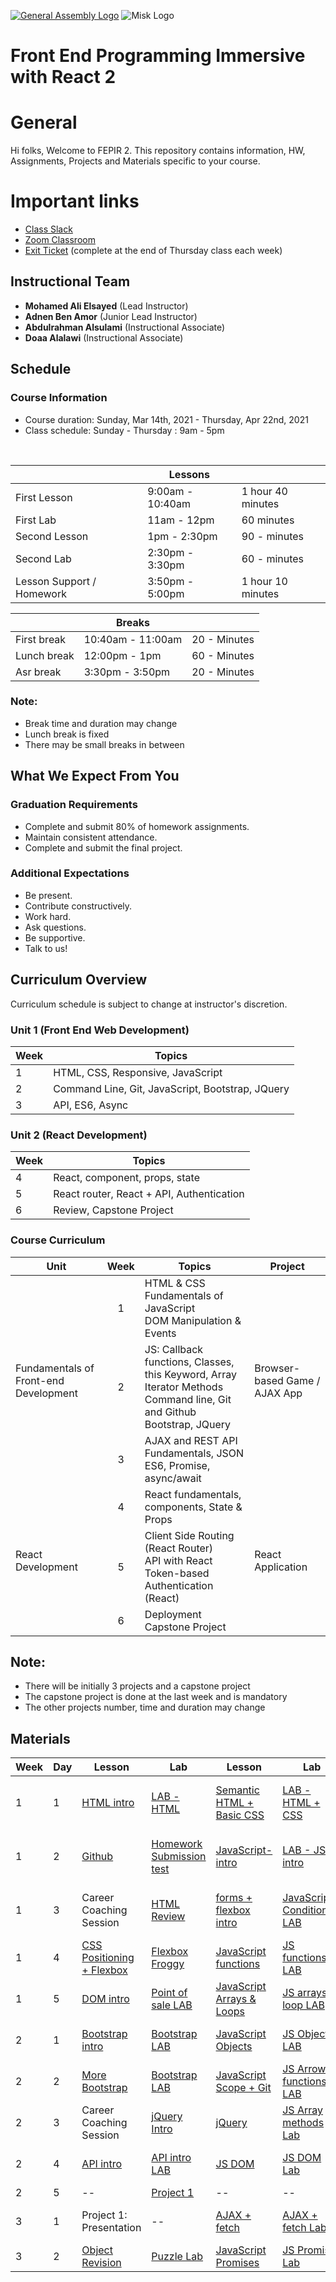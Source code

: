 [![General Assembly Logo](https://camo.githubusercontent.com/1a91b05b8f4d44b5bbfb83abac2b0996d8e26c92/687474703a2f2f692e696d6775722e636f6d2f6b6538555354712e706e67)](https://generalassemb.ly/education/web-development-immersive)
![Misk Logo](https://i.ibb.co/KmXhJbm/Webp-net-resizeimage-1.png)

# Front End Programming Immersive with React 2

# General
Hi folks, Welcome to FEPIR 2. This repository contains information, HW,  Assignments, Projects and Materials specific to your course.

# Important links 
- [Class Slack](https://app.slack.com/client/T0351JZQ0/G01P6G2GLDD)
- [Zoom Classroom](https://generalassembly.zoom.us/j/94092450267?pwd=YmFQdHFqMnBPVFJ2ei9vcXE0R2tOdz09)
- [Exit Ticket](https://forms.gle/ADqxd3eMLFjQ32Xk6) (complete at the end of Thursday class each week)

## Instructional Team
- **Mohamed Ali Elsayed** (Lead Instructor)
- **Adnen Ben Amor** (Junior Lead Instructor)
- **Abdulrahman Alsulami** (Instructional Associate)
- **Doaa Alalawi** (Instructional Associate)

## Schedule

### Course Information

- Course duration: Sunday, Mar 14th, 2021 - Thursday, Apr 22nd, 2021
- Class schedule: Sunday - Thursday : 9am - 5pm

<br>

| | Lessons | |
| --    | --   | -- 
First Lesson  |   9:00am - 10:40am    | 1 hour 40 minutes
First Lab| 11am - 12pm   |   60 minutes
Second Lesson  | 1pm - 2:30pm  | 90 - minutes
Second Lab |   2:30pm - 3:30pm | 60 - minutes
Lesson Support / Homework  | 3:50pm - 5:00pm   | 1 hour 10 minutes

| | Breaks | |
| -- | -- | --
First break | 10:40am - 11:00am  | 20 - Minutes
Lunch break | 12:00pm - 1pm      | 60 - Minutes
Asr   break | 3:30pm - 3:50pm   | 20 - Minutes

### Note:
- Break time and duration may change
- Lunch break is fixed
- There may be small breaks in between

## What We Expect From You
### Graduation Requirements
* Complete and submit 80% of homework assignments.
* Maintain consistent attendance.
* Complete and submit the final project.
### Additional Expectations
* Be present.
* Contribute constructively.
* Work hard.
* Ask questions.
* Be supportive.
* Talk to us!

## Curriculum Overview

Curriculum schedule is subject to change at instructor's discretion.

### Unit 1 (Front End Web Development)

| Week  | Topics |
| ----- | ------ |
| 1  | HTML, CSS, Responsive, JavaScript    |
| 2  | Command Line, Git, JavaScript, Bootstrap, JQuery  |
| 3  | API, ES6, Async  |

### Unit 2 (React Development)
| Week  | Topics |
| ----- | ------ |
| 4 |   React, component, props, state |
| 5 |   React router, React + API, Authentication |
| 6 |   Review, Capstone Project |

### Course Curriculum

<table>
  <thead>
    <tr><th>Unit</th><th>Week</th><th>Topics</th><th>Project</th></tr>
  </thead>
  <tbody>
    <tr>
      <td rowspan="3">Fundamentals of Front-end Development</td>
      <td align="center">1</td>
      <td>HTML & CSS<br>Fundamentals of JavaScript<br>DOM Manipulation & Events</td>
      <td rowspan="3">Browser-based Game / AJAX App</td>
    </tr>
    <tr>
      <td align="center">2</td>
      <td>JS: Callback functions, Classes, this Keyword, Array Iterator Methods<br>Command line, Git and Github<br>Bootstrap, JQuery</td>
    </tr>
    <tr>
      <td align="center">3</td>
      <td>AJAX and REST API Fundamentals, JSON<br> ES6, Promise, async/await </td>
    </tr>
    <tr>
      <td rowspan="3">React Development</td>
      <td align="center">4</td>
      <td>React fundamentals, components, State & Props</td>
      <td rowspan="3">React Application</td>
    </tr>
    <tr>
      <td align="center">5</td>
      <td>Client Side Routing (React Router)<br>API with React<br>Token-based Authentication (React)</td>
    </tr>
    <tr>
      <td align="center">6</td>
      <td>Deployment<br>Capstone Project</td>
    </tr>
  </tbody>
</table>

## Note:
* There will be initially 3 projects and a capstone project
* The capstone project is done at the last week and is mandatory
* The other projects number, time and duration may change

## Materials

| Week | Day  | Lesson | Lab | Lesson| Lab | Homework|  Recording
|------| ---- | ------ | ------ | -------| -----|-------|---------|
| 1    | 1    |    [HTML intro](week1/day1)    |     [LAB - HTML](https://git.generalassemb.ly/FEPIR-LOL-Saudi/lab_week_1_day_1_html)    |  [Semantic HTML + Basic CSS](https://git.generalassemb.ly/FEPIR-LOL-Saudi/week1_day1_csspositioning)    | [LAB - HTML + CSS](https://git.generalassemb.ly/FEPIR-LOL-Saudi/lab_week_1_day_1_html_css)  | [HW day 1](week1/day1/homework) | [Recording w01d01](https://generalassembly.zoom.us/rec/share/ebCq26kDRaMLmMNscSEfcbGg4_1qrrMd0OupsJ2WGFabcq6hpiUk_0gjf9XUhKlJ.RlmksvaOyKvhX7Au) passcode: kNKh&0Sb |
| 1    | 2      |    [Github](week1/day2)    |     [Homework Submission test](week1/day2)    |  [JavaScript-intro](week1/day2)    | [LAB - JS intro](week1/day2)  | [HW day 2](https://git.generalassemb.ly/FEPIR-LOL-Saudi/homework_week1_day2_javascript_intro) | [Recording w01d02](https://generalassembly.zoom.us/rec/share/yqdVd6d1Cctz5xrijY9ktNwjXDM9tuwP8Vo3Fu3p-fjnXh5ooM78NxLXnDSp82x4.4ZC-7AWqnakgZ5Wt) passcode: 8!Gq&F+@ | 
| 1    | 3      |    Career Coaching Session    |     [HTML Review](week1/day3)    |  [forms + flexbox intro](week1/day3)    | [JavaScript Conditionals LAB](week1/day3)  | [HW 1 day 3](https://git.generalassemb.ly/FEPIR-LOL-Saudi/homework_week1_day3_js_conditionals) [HW2 day 3](https://git.generalassemb.ly/FEPIR-LOL-Saudi/homework_week1_day3_flexbox) | [Recording w01d03](https://generalassembly.zoom.us/rec/share/UBcIu-_TeagyVHy4ZzKhuHdcgiOIJGZxPQFyFtQCf89uBmbxn7ZeZ0WWsbUauiWA.j7fJrAbrWjJKutne) passcode: .8gmZDsU | 
| 1    | 4      |    [CSS Positioning + Flexbox](week1/day4)    |     [Flexbox Froggy](http://flexboxfroggy.com/)    |  [JavaScript functions](week1/day4)    | [JS functions LAB](week1/day4)  | [HW day 4](https://git.generalassemb.ly/FEPIR-LOL-Saudi/homework_week1_day_4_js_functions) | [recording w01d04](https://generalassembly.zoom.us/rec/share/S95bFc0ecaLyCq8eT0rgOt87UGqCEnD_dmk9r26-x7X4YMe5OYsxP2hSenoxCyXD.VoCmWRhMaRpMMrti)passcode: fweL1j?v |
| 1    | 5      |    [DOM intro](week1/day5)    |     [Point of sale LAB](week1/day5)    |  [JavaScript Arrays & Loops](week1/day5)    | [JS arrays & loop LAB](week1/day5)  | [HW day 5](https://git.generalassemb.ly/FEPIR-LOL-Saudi/homework_week1_day5_js_arrays_loops) | [recording w01d05](https://generalassembly.zoom.us/rec/share/xyUV2UVuI7hSWTcVY_5_2cStl7ugAm53FUs81MF45WMmHNa85BHi4A1gdcDhDPbc.Y5n3mQrzwDD7jDp0) passcode: N%eSdNj7 |
| 2    | 1      |    [Bootstrap intro](week2/day1)    |     [Bootstrap LAB](week2/day1)    |  [JavaScript Objects](week2/day1)    | [JS Objects LAB](week2/day1)  | [HW w2d1](https://git.generalassemb.ly/FEPIR-LOL-Saudi/homework_week2_day1_objects) | [recording w02d01](https://generalassembly.zoom.us/rec/share/fCBk6adSgFkfR_CDBgL1et4b5INS4zIjjuJjvocesCDugdhrABHsuRRDWprVDGi_.6B_AegGqIRMAdGbB) passcode: Gm8UNv&n |
| 2    | 2      |    [More Bootstrap](week2/day2)    |     [Bootstrap LAB](week2/day2)    |  [JavaScript Scope + Git](week2/day2)    | [JS Arrow functions LAB](week2/day2)  | -- | [recording w02d01](https://generalassembly.zoom.us/rec/share/Z9MgTSPjv5x7vTjJyuiy47NlT_CXKx9TGxDciFToYYZxZYpMNOEYeAu2b7dYtmVA.JiywlMSMT-7ExcZz) passcode: ND4+m*Vb |
| 2    | 3     |    Career Coaching Session    |     [jQuery Intro](week2/day3)    |  [jQuery](week2/day3)    | [JS Array methods Lab](week2/day3)  | [HW w2d3](https://git.generalassemb.ly/FEPIR-LOL-Saudi/homework_week2_day3_js_array_methods) | [recording w02d03](https://generalassembly.zoom.us/rec/share/DK9iZUNRpUbBrGdq9yX1zXJBwAg2mWWah0btw8QeQDnyqa50ukzHEaL8FHRsOKIw.80W0yyW3FGsTn918) passcode: U0i8PDe* |
| 2    | 4     |    [API intro](week2/day4)    |     [API intro LAB](week2/day4)    |  [JS DOM](week2/day4)    | [JS DOM Lab](week2/day4)  | [HW w2d4](https://git.generalassemb.ly/FEPIR-LOL-Saudi/homework_week2_day4_dom) | [recording w02d04](https://generalassembly.zoom.us/rec/share/zFLCEAe_YLosw-JnYA5qHZmFezicQIGdtz0xtiWpzk4auQ3gsrxQw8OrA28U5j19.YgGuJn2BMugUoWgo) passcode: fD#!k4s= |
| 2    | 5     |  --    |     [Project 1](https://git.generalassemb.ly/FEPIR-LOL-Saudi/First_Project)    |  --    | --  | -- | -- |
| 3    | 1      |    Project 1: Presentation    |    --    |  [AJAX + fetch](week3/day1)    | [AJAX + fetch Lab](week3/day1)  | [HW w3d1](https://git.generalassemb.ly/FEPIR-LOL-Saudi/homework_week3_day1_ajax) | [recording w03d01](https://generalassembly.zoom.us/rec/share/13Azi1NdL5Of_OEsi-J72fUdok94vsWFf4C6fI2Ys0_qRkzPPGvLGFH5Vat1DtBq.jxq9OASvaEOpDe5V) passcode: Lza&Mj29 |
| 3    | 2      |    [Object Revision](week3/day2) |  [Puzzle Lab](week3/day2)    | [JavaScript Promises](week3/day2)  |  [JS Promises Lab](week3/day2)  | -- | -- |
